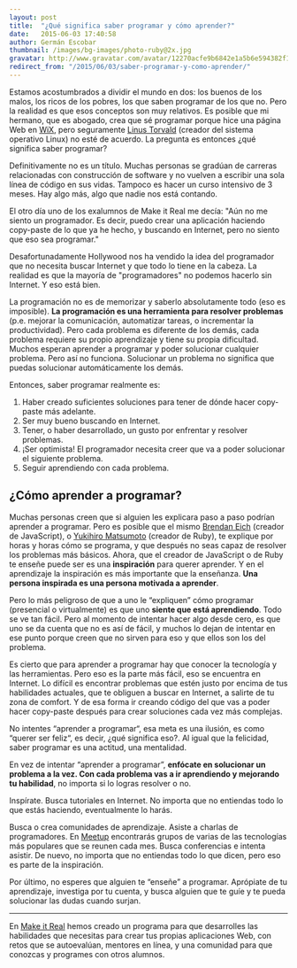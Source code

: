 ```yaml
---
layout: post
title:  "¿Qué significa saber programar y cómo aprender?"
date:   2015-06-03 17:40:58
author: Germán Escobar
thumbnail: /images/bg-images/photo-ruby@2x.jpg
gravatar: http://www.gravatar.com/avatar/12270acfe9b6842e1a5b6e594382f149.jpg?s=80
redirect_from: "/2015/06/03/saber-programar-y-como-aprender/"
---
```


Estamos acostumbrados a dividir el mundo en dos: los buenos de los malos, los ricos de los pobres, los que saben programar de los que no. Pero la realidad es que esos conceptos son muy relativos.<!--more--> Es posible que mi hermano, que es abogado, crea que sé programar porque hice una página Web en <a href="http://www.wix.com/" target="_blank">WiX</a>, pero seguramente <a href="http://en.wikipedia.org/wiki/Linus_Torvalds" target="_blank">Linus Torvald</a> (creador del sistema operativo Linux) no esté de acuerdo. La pregunta es entonces ¿qué significa saber programar?

Definitivamente no es un título. Muchas personas se gradúan de carreras relacionadas con construcción de software y no vuelven a escribir una sola línea de código en sus vidas. Tampoco es hacer un curso intensivo de 3 meses. Hay algo más, algo que nadie nos está contando.

El otro día uno de los exalumnos de Make it Real me decía: "Aún no me siento un programador. Es decir, puedo crear una aplicación haciendo copy-paste de lo que ya he hecho, y buscando en Internet, pero no siento que eso sea programar."

Desafortunadamente Hollywood nos ha vendido la idea del programador que no necesita buscar Internet y que todo lo tiene en la cabeza. La realidad es que la mayoría de "programadores" no podemos hacerlo sin Internet. Y eso está bien. 

La programación no es de memorizar y saberlo absolutamente todo (eso es imposible). **La programación es una herramienta para resolver problemas** (p.e. mejorar la comunicación, automatizar tareas, o incrementar la productividad). Pero cada problema es diferente de los demás, cada problema requiere su propio aprendizaje y tiene su propia dificultad. Muchos esperan aprender a programar y poder solucionar cualquier problema. Pero así no funciona. Solucionar un problema no significa que puedas solucionar automáticamente los demás.

Entonces, saber programar realmente es:

1. Haber creado suficientes soluciones para tener de dónde hacer copy-paste más adelante.
2. Ser muy bueno buscando en Internet.
3. Tener, o haber desarrollado, un gusto por enfrentar y resolver problemas.
4. ¡Ser optimista! El programador necesita creer que va a poder solucionar el siguiente problema.
5. Seguir aprendiendo con cada problema.

## ¿Cómo aprender a programar?

Muchas personas creen que si alguien les explicara paso a paso podrían aprender a programar. Pero es posible que el mismo <a href="http://en.wikipedia.org/wiki/Brendan_Eich" target="_blank">Brendan Eich</a> (creador de JavaScript), o <a href="http://en.wikipedia.org/wiki/Yukihiro_Matsumoto" target="_blank">Yukihiro Matsumoto</a> (creador de Ruby), te explique por horas y horas cómo se programa, y que después no seas capaz de resolver los problemas más básicos. Ahora, que el creador de JavaScript o de Ruby te enseñe puede ser es una **inspiración** para querer aprender. Y en el aprendizaje la inspiración es más importante que la enseñanza. **Una persona inspirada es una persona motivada a aprender**.

Pero lo más peligroso de que a uno le “expliquen” cómo programar (presencial o virtualmente) es que uno **siente que está aprendiendo**. Todo se ve tan fácil. Pero al momento de intentar hacer algo desde cero, es que uno se da cuenta que no es así de fácil, y muchos lo dejan de intentar en ese punto porque creen que no sirven para eso y que ellos son los del problema.

Es cierto que para aprender a programar hay que conocer la tecnología y las herramientas. Pero eso es la parte más fácil, eso se encuentra en Internet. Lo difícil es encontrar problemas que estén justo por encima de tus habilidades actuales, que te obliguen a buscar en Internet, a salirte de tu zona de comfort. Y de esa forma ir creando código del que vas a poder hacer copy-paste después para crear soluciones cada vez más complejas.

No intentes “aprender a programar“, esa meta es una ilusión, es como “querer ser feliz“, es decir, ¿qué significa eso?. Al igual que la felicidad, saber programar es una actitud, una mentalidad. 

En vez de intentar “aprender a programar”, **enfócate en solucionar un problema a la vez. Con cada problema vas a ir aprendiendo y mejorando tu habilidad**, no importa si lo logras resolver o no.

Inspírate. Busca tutoriales en Internet. No importa que no entiendas todo lo que estás haciendo, eventualmente lo harás.

Busca o crea comunidades de aprendizaje. Asiste a charlas de  programadores. En <a href="http://meetup.com/" target="_blank">Meetup</a> encontrarás grupos de varias de las tecnologías más populares que se reunen cada mes. Busca conferencias e intenta asistir. De nuevo, no importa que no entiendas todo lo que dicen, pero eso es parte de la inspiración.

Por último, no esperes que alguien te “enseñe” a programar. Aprópiate de tu aprendizaje, investiga por tu cuenta, y busca alguien que te guíe y te pueda solucionar las dudas cuando surjan.

---

En [Make it Real](http://makeitreal.camp/) hemos creado un programa para que desarrolles las habilidades que necesitas para crear tus propias aplicaciones Web, con retos que se autoevalúan, mentores en línea, y una comunidad para que conozcas y programes con otros alumnos.
